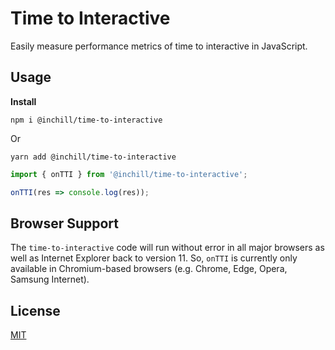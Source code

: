 # Time to Interactive

Easily measure performance metrics of time to interactive in JavaScript.

## Usage

**Install**

```shell
npm i @inchill/time-to-interactive
```

Or

```shell
yarn add @inchill/time-to-interactive
```

```js
import { onTTI } from '@inchill/time-to-interactive';

onTTI(res => console.log(res));
```



## Browser Support

The `time-to-interactive` code will run without error in all major browsers as well as Internet Explorer back to version 11. So, `onTTI` is currently only available in Chromium-based browsers (e.g. Chrome, Edge, Opera, Samsung Internet).

## License

[MIT](/LICENSE)